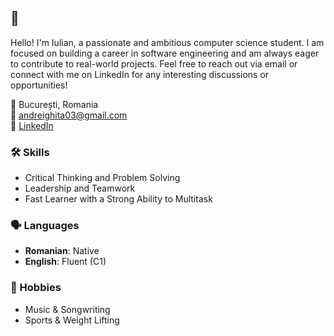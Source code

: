 ## 👋
Hello! I'm Iulian, a passionate and ambitious computer science student. I am focused on building a career in software engineering and am always eager to contribute to real-world projects.
Feel free to reach out via email or connect with me on LinkedIn for any interesting discussions or opportunities!

📍 București, Romania  
📧 [andreighita03@gmail.com](mailto:andreighita03@gmail.com)  
🔗 [LinkedIn](https://www.linkedin.com/in/andrei-iulian-ghita-4669a22a6/)  

### 🛠 Skills
- Critical Thinking and Problem Solving
- Leadership and Teamwork
- Fast Learner with a Strong Ability to Multitask

### 🗣 Languages
- **Romanian**: Native
- **English**: Fluent (C1)

### 🎵 Hobbies
- Music & Songwriting
- Sports & Weight Lifting
